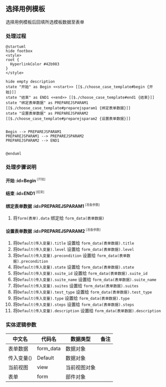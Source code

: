 ## 选择用例模板 <!-- {docsify-ignore-all} -->

   选择用例模板后回填所选模板数据至表单

### 处理过程

```plantuml
@startuml
hide footbox
<style>
root {
  HyperlinkColor #42b983
}
</style>

hide empty description
state "开始" as Begin <<start>> [[$./choose_case_template#begin {开始}]]
state "结束" as END1 <<end>> [[$./choose_case_template#end1 {结束}]]
state "绑定表单数据" as PREPAREJSPARAM1  [[$./choose_case_template#preparejsparam1 {绑定表单数据}]]
state "设置表单数据" as PREPAREJSPARAM2  [[$./choose_case_template#preparejsparam2 {设置表单数据}]]


Begin --> PREPAREJSPARAM1
PREPAREJSPARAM1 --> PREPAREJSPARAM2
PREPAREJSPARAM2 --> END1


@enduml
```


### 处理步骤说明

#### 开始 :id=Begin<sup class="footnote-symbol"> <font color=gray size=1>[开始]</font></sup>




#### 结束 :id=END1<sup class="footnote-symbol"> <font color=gray size=1>[结束]</font></sup>




#### 绑定表单数据 :id=PREPAREJSPARAM1<sup class="footnote-symbol"> <font color=gray size=1>[准备参数]</font></sup>



1. 将`form(表单).data` 绑定给  `form_data(表单数据)`

#### 设置表单数据 :id=PREPAREJSPARAM2<sup class="footnote-symbol"> <font color=gray size=1>[准备参数]</font></sup>



1. 将`Default(传入变量).title` 设置给  `form_data(表单数据).title`
2. 将`Default(传入变量).level` 设置给  `form_data(表单数据).level`
3. 将`Default(传入变量).precondition` 设置给  `form_data(表单数据).precondition`
4. 将`Default(传入变量).state` 设置给  `form_data(表单数据).state`
5. 将`Default(传入变量).suite_id` 设置给  `form_data(表单数据).suite_id`
6. 将`Default(传入变量).suite_name` 设置给  `form_data(表单数据).suite_name`
7. 将`Default(传入变量).suites` 设置给  `form_data(表单数据).suites`
8. 将`Default(传入变量).test_type` 设置给  `form_data(表单数据).test_type`
9. 将`Default(传入变量).type` 设置给  `form_data(表单数据).type`
10. 将`Default(传入变量).steps` 设置给  `form_data(表单数据).steps`
11. 将`Default(传入变量).description` 设置给  `form_data(表单数据).description`



### 实体逻辑参数

|    中文名   |    代码名    |  数据类型      |备注 |
| --------| --------| --------  | --------   |
|表单数据|form_data|数据对象||
|传入变量(<i class="fa fa-check"/></i>)|Default|数据对象||
|当前视图|view|当前视图对象||
|表单|form|部件对象||

